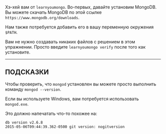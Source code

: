 Хэ-хей вам от `learnyoumongo`. Во-первых, давайте установим MongoDB.
Вы можете скачать MongoDB по этой ссылке `https://www.mongodb.org/downloads`.

Нам также потребуется добавить его в вашу переменную окружения `$PATH`.

Вам не нужно создавать никаких файлов с решением в этом упражнении. 
Просто введите `learnyoumongo verify` после того как установите.

-----------------------------------------------------------
## ПОДСКАЗКИ

Чтобы проверить, что `mongod` установлен вы можете просто выполнить команду `mongod --version`.

Если вы используете Windows, вам потребуется использовать `mongod.exe`.

Это должно напечатать что-то похожее на:

```
db version v2.6.8
2015-05-06T09:44:39.362-0500 git version: nogitversion
```
